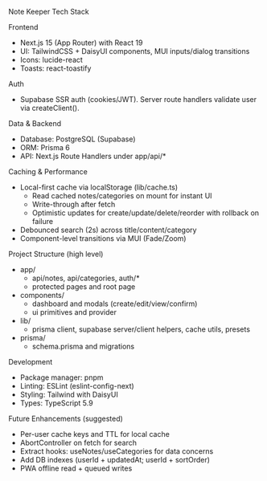 Note Keeper Tech Stack

Frontend

- Next.js 15 (App Router) with React 19
- UI: TailwindCSS + DaisyUI components, MUI inputs/dialog transitions
- Icons: lucide-react
- Toasts: react-toastify

Auth

- Supabase SSR auth (cookies/JWT). Server route handlers validate user via createClient().

Data & Backend

- Database: PostgreSQL (Supabase)
- ORM: Prisma 6
- API: Next.js Route Handlers under app/api/\*

Caching & Performance

- Local-first cache via localStorage (lib/cache.ts)
  - Read cached notes/categories on mount for instant UI
  - Write-through after fetch
  - Optimistic updates for create/update/delete/reorder with rollback on failure
- Debounced search (2s) across title/content/category
- Component-level transitions via MUI (Fade/Zoom)

Project Structure (high level)

- app/
  - api/notes, api/categories, auth/\*
  - protected pages and root page
- components/
  - dashboard and modals (create/edit/view/confirm)
  - ui primitives and provider
- lib/
  - prisma client, supabase server/client helpers, cache utils, presets
- prisma/
  - schema.prisma and migrations

Development

- Package manager: pnpm
- Linting: ESLint (eslint-config-next)
- Styling: Tailwind with DaisyUI
- Types: TypeScript 5.9

Future Enhancements (suggested)

- Per-user cache keys and TTL for local cache
- AbortController on fetch for search
- Extract hooks: useNotes/useCategories for data concerns
- Add DB indexes (userId + updatedAt; userId + sortOrder)
- PWA offline read + queued writes
